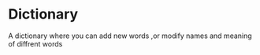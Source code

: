 # Dictionary
A dictionary where you can add new words ,or modify names and meaning of diffrent words
